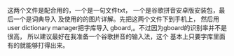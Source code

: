 这两个文件是配合用的，一个是一句文件txt，
一个是谷歌拼音安卓版安装包，最后一个是词典导入
及使用的的图片详解。先把这两个文件下到手机上，
然后用user dictionary manager把字库导入
gboard,。不过因为gboard的识别率并不是很高，
所以建议最好在我准备一个谷歌拼音的输入法，这个
基本上只要字库里面有的就能够打得出来。
